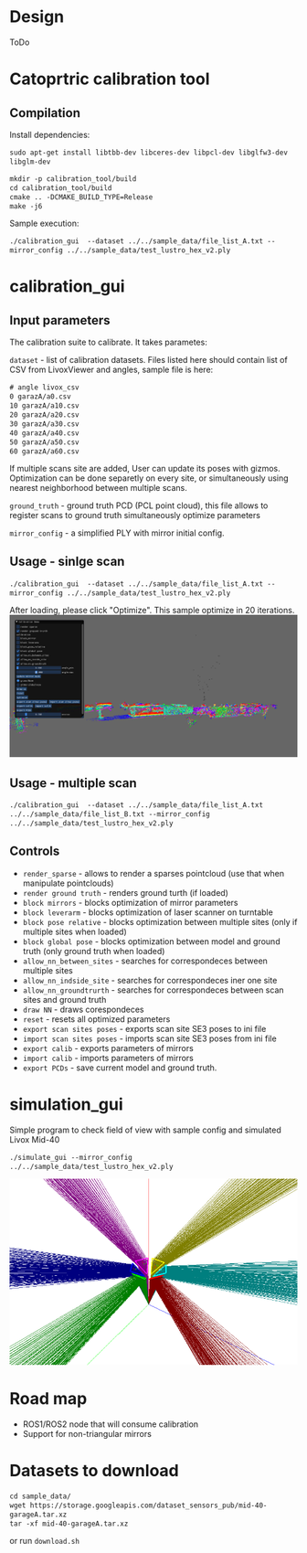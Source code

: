 # Design

ToDo

# Catoprtric calibration tool

## Compilation

Install dependencies:
```
sudo apt-get install libtbb-dev libceres-dev libpcl-dev libglfw3-dev libglm-dev
```
```
mkdir -p calibration_tool/build
cd calibration_tool/build
cmake .. -DCMAKE_BUILD_TYPE=Release
make -j6
```

Sample execution:
```
./calibration_gui  --dataset ../../sample_data/file_list_A.txt --mirror_config ../../sample_data/test_lustro_hex_v2.ply
```

# calibration_gui
## Input parameters
The calibration suite to calibrate. It takes parametes:

`dataset` - list of calibration datasets.  Files listed here should contain list of CSV from LivoxViewer and angles, sample file is here:
```
# angle livox_csv
0 garazA/a0.csv
10 garazA/a10.csv
20 garazA/a20.csv
30 garazA/a30.csv
40 garazA/a40.csv
50 garazA/a50.csv
60 garazA/a60.csv
```
If multiple scans site are added, User can update its poses with gizmos. Optimization can be done separetly on every site, or
simultaneously using nearest neighborhood between multiple scans.

`ground_truth` - ground truth PCD (PCL point cloud), this file allows to register scans to ground truth simultaneously optimize parameters

`mirror_config` - a simplified PLY with mirror initial config.

## Usage - sinlge scan
```
./calibration_gui  --dataset ../../sample_data/file_list_A.txt --mirror_config ../../sample_data/test_lustro_hex_v2.ply
```
After loading, please click "Optimize". This sample optimize in 20 iterations. 
![Alt Text](doc/SampleOptim.gif)

## Usage - multiple scan
```
./calibration_gui  --dataset ../../sample_data/file_list_A.txt ../../sample_data/file_list_B.txt --mirror_config ../../sample_data/test_lustro_hex_v2.ply
```

## Controls 

- `render_sparse` - allows to render a sparses pointcloud (use that when manipulate pointclouds)
- `render ground truth` - renders ground turth (if loaded)
- `block mirrors` - blocks optimization of mirror parameters
- `block leverarm` - blocks optimization of laser scanner on turntable
- `block pose relative` - blocks optimization between multiple sites (only if multiple sites when loaded)
- `block global pose` - blocks optimization between model and ground truth (only ground truth when loaded)
- `allow_nn_between_sites` - searches for correspondeces between multiple sites
- `allow_nn_indside_site` - searches for correspondeces iner one site
- `allow_nn_groundtrurth` - searches for correspondeces between scan sites and ground truth
- `draw NN` - draws corespondeces
- `reset` - resets all optimized parameters
- `export scan sites poses` - exports scan site SE3 poses to ini file 
- `import scan sites poses` - imports scan site SE3 poses from ini file 
- `export calib` - exports parameters of mirrors
- `import calib` - imports parameters of mirrors
- `export PCDs` - save current model and ground truth.

# simulation_gui
Simple program to check field of view with sample config and simulated Livox Mid-40
```
./simulate_gui --mirror_config ../../sample_data/test_lustro_hex_v2.ply
```

![Alt Text](doc/mirror_demo.png)

# Road map
- ROS1/ROS2 node that will consume calibration 
- Support for non-triangular mirrors


# Datasets to download
```
cd sample_data/
wget https://storage.googleapis.com/dataset_sensors_pub/mid-40-garageA.tar.xz
tar -xf mid-40-garageA.tar.xz
```
or run `download.sh`